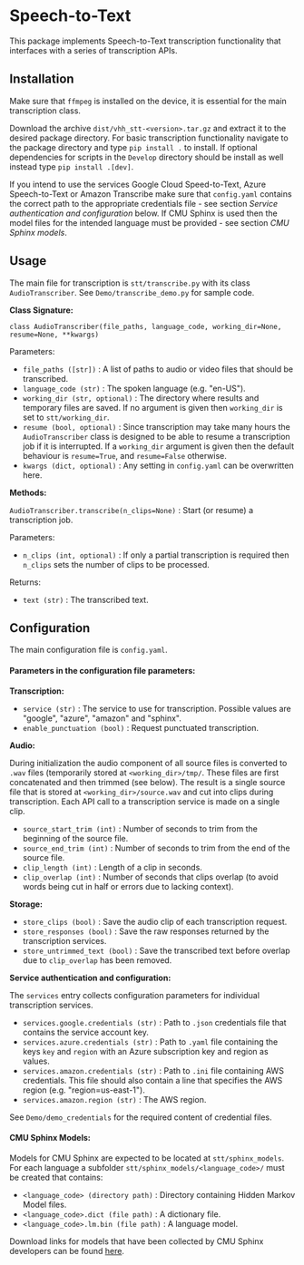 # Speech-to-Text

This package implements Speech-to-Text transcription functionality that interfaces with a series of transcription APIs.

## Installation

Make sure that `ffmpeg` is installed on the device, it is essential for the main transcription class.

Download the archive `dist/vhh_stt-<version>.tar.gz` and extract it to the desired package directory.
For basic transcription functionality navigate to the package directory and type `pip install .` to install.
If optional dependencies for scripts in the `Develop` directory should be install as well instead type `pip install .[dev]`. 

If you intend to use the services Google Cloud Speed-to-Text, Azure Speech-to-Text or Amazon Transcribe make sure that `config.yaml` contains the correct path to the appropriate credentials file - see section *Service authentication and configuration* below.
If CMU Sphinx is used then the model files for the intended language must be provided - see section *CMU Sphinx models*.  

## Usage

The main file for transcription is `stt/transcribe.py` with its class `AudioTranscriber`. See `Demo/transcribe_demo.py` for sample code.

**Class Signature:**

`class AudioTranscriber(file_paths, language_code, working_dir=None, resume=None, **kwargs)`

Parameters:
* `file_paths ([str])` : A list of paths to audio or video files that should be transcribed.
* `language_code (str)` : The spoken language (e.g. "en-US").
* `working_dir (str, optional)` : The directory where results and temporary files are saved. If no argument is given then `working_dir` is set to `stt/working_dir`.
* `resume (bool, optional)` : Since transcription may take many hours the `AudioTranscriber` class is designed to be able to resume a transcription job if it is interrupted. If a `working_dir` argument is given then the default behaviour is `resume=True`, and `resume=False` otherwise.
* `kwargs (dict, optional)` : Any setting in `config.yaml` can be overwritten here.

**Methods:**

`AudioTranscriber.transcribe(n_clips=None)` : Start (or resume) a transcription job. 

Parameters:
* `n_clips (int, optional)` : If only a partial transcription is required then `n_clips` sets the number of clips to be processed.

Returns:
* `text (str)` : The transcribed text.

## Configuration

The main configuration file is `config.yaml`.

#### Parameters in the configuration file parameters:

**Transcription:**
* `service (str)` : The service to use for transcription. Possible values are "google", "azure", "amazon" and "sphinx".
* `enable_punctuation (bool)` : Request punctuated transcription.

**Audio:**

During initialization the audio component of all source files is converted to `.wav` files (temporarily stored at `<working_dir>/tmp/`. 
These files are first concatenated and then trimmed (see below). 
The result is a single source file that is stored at `<working_dir>/source.wav` and cut into clips during transcription.
Each API call to a transcription service is made on a single clip.
* `source_start_trim (int)` : Number of seconds to trim from the beginning of the source file.
* `source_end_trim (int)` : Number of seconds to trim from the end of the source file.
* `clip_length (int)` : Length of a clip in seconds.
* `clip_overlap (int)` : Number of seconds that clips overlap (to avoid words being cut in half or errors due to lacking context).

**Storage:**
* `store_clips (bool)` : Save the audio clip of each transcription request.
* `store_responses (bool)` : Save the raw responses returned by the transcription services. 
* `store_untrimmed_text (bool)` : Save the transcribed text before overlap due to `clip_overlap` has been removed.

**Service authentication and configuration:**

The `services` entry collects configuration parameters for individual transcription services.
* `services.google.credentials (str)` : Path to `.json` credentials file that contains the service account key.
* `services.azure.credentials (str)` : Path to  `.yaml` file containing the keys `key` and `region` with an Azure subscription key and region as values.
* `services.amazon.credentials (str)` : Path to `.ini` file containing AWS credentials. This file should also contain a line that specifies the AWS region (e.g. "region=us-east-1").
* `services.amazon.region (str)` : The AWS region.

See `Demo/demo_credentials` for the required content of credential files.

#### CMU Sphinx Models:

Models for CMU Sphinx are expected to be located at `stt/sphinx_models`.
For each language a subfolder `stt/sphinx_models/<language_code>/` must be created that contains:
* `<language_code> (directory path)` : Directory containing Hidden Markov Model files.
* `<language_code>.dict (file path)` : A dictionary file. 
* `<language_code>.lm.bin (file path)` : A language model.

Download links for models that have been collected by CMU Sphinx developers can be found [here](https://cmusphinx.github.io/wiki/download/).
